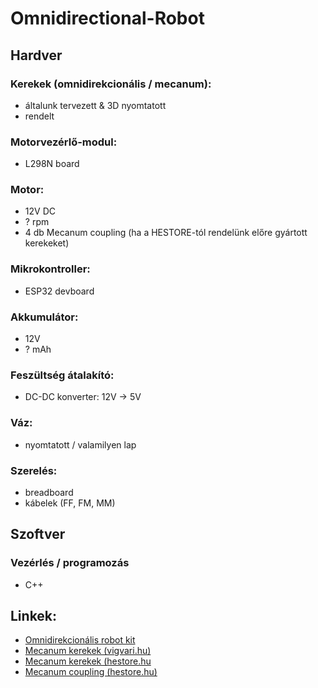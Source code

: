 # Omnidirectional-Robot
## Hardver
### Kerekek (omnidirekcionális / mecanum):
- általunk tervezett & 3D nyomtatott
- rendelt
### Motorvezérlő-modul:
- L298N board
### Motor:
- 12V DC
- ? rpm
- 4 db Mecanum coupling (ha a HESTORE-tól rendelünk előre gyártott kerekeket)
### Mikrokontroller:
- ESP32 devboard
### Akkumulátor:
- 12V
- ? mAh
### Feszültség átalakító:
- DC-DC konverter: 12V -> 5V
### Váz:
- nyomtatott / valamilyen lap
### Szerelés:
- breadboard
- kábelek (FF, FM, MM)
## Szoftver
### Vezérlés / programozás
- C++
## Linkek:
-	[Omnidirekcionális robot kit](https://www.hackster.io/newmanjosh01/arduino-omnidirectional-car-bbb57a)
-	[Mecanum kerekek (vigvari.hu)](https://www.vigvari.hu/mecanum-kerekkeszletek-tt-motorhoz_735382)
-	[Mecanum kerekek (hestore.hu](https://www.hestore.hu/prod_10044778.html)
-	[Mecanum coupling (hestore.hu)](https://www.hestore.hu/prod_10044779.html)
